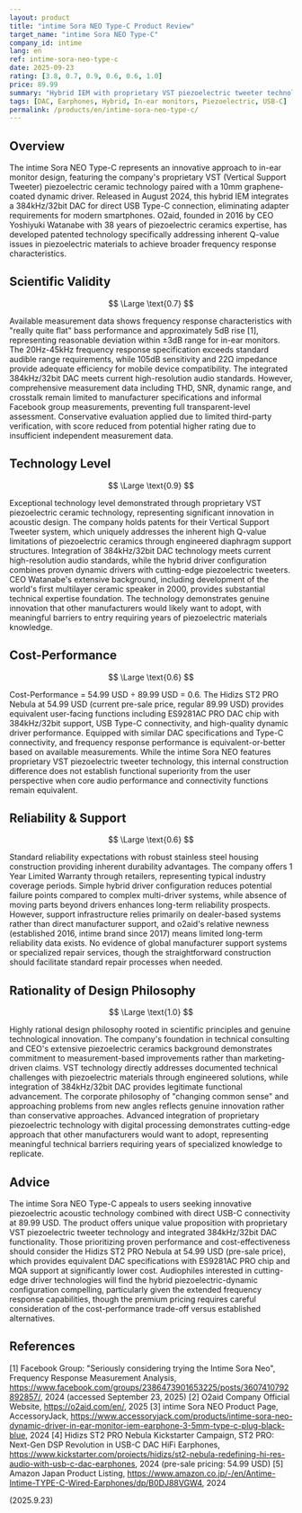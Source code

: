 ```yaml
---
layout: product
title: "intime Sora NEO Type-C Product Review"
target_name: "intime Sora NEO Type-C"
company_id: intime
lang: en
ref: intime-sora-neo-type-c
date: 2025-09-23
rating: [3.8, 0.7, 0.9, 0.6, 0.6, 1.0]
price: 89.99
summary: "Hybrid IEM with proprietary VST piezoelectric tweeter technology and integrated 384kHz/32bit DAC, offering innovative design with moderate cost-performance versus established alternatives"
tags: [DAC, Earphones, Hybrid, In-ear monitors, Piezoelectric, USB-C]
permalink: /products/en/intime-sora-neo-type-c/
---
```

## Overview

The intime Sora NEO Type-C represents an innovative approach to in-ear monitor design, featuring the company's proprietary VST (Vertical Support Tweeter) piezoelectric ceramic technology paired with a 10mm graphene-coated dynamic driver. Released in August 2024, this hybrid IEM integrates a 384kHz/32bit DAC for direct USB Type-C connection, eliminating adapter requirements for modern smartphones. O2aid, founded in 2016 by CEO Yoshiyuki Watanabe with 38 years of piezoelectric ceramics expertise, has developed patented technology specifically addressing inherent Q-value issues in piezoelectric materials to achieve broader frequency response characteristics.

## Scientific Validity

$$ \Large \text{0.7} $$

Available measurement data shows frequency response characteristics with "really quite flat" bass performance and approximately 5dB rise [1], representing reasonable deviation within ±3dB range for in-ear monitors. The 20Hz-45kHz frequency response specification exceeds standard audible range requirements, while 105dB sensitivity and 22Ω impedance provide adequate efficiency for mobile device compatibility. The integrated 384kHz/32bit DAC meets current high-resolution audio standards. However, comprehensive measurement data including THD, SNR, dynamic range, and crosstalk remain limited to manufacturer specifications and informal Facebook group measurements, preventing full transparent-level assessment. Conservative evaluation applied due to limited third-party verification, with score reduced from potential higher rating due to insufficient independent measurement data.

## Technology Level

$$ \Large \text{0.9} $$

Exceptional technology level demonstrated through proprietary VST piezoelectric ceramic technology, representing significant innovation in acoustic design. The company holds patents for their Vertical Support Tweeter system, which uniquely addresses the inherent high Q-value limitations of piezoelectric ceramics through engineered diaphragm support structures. Integration of 384kHz/32bit DAC technology meets current high-resolution audio standards, while the hybrid driver configuration combines proven dynamic drivers with cutting-edge piezoelectric tweeters. CEO Watanabe's extensive background, including development of the world's first multilayer ceramic speaker in 2000, provides substantial technical expertise foundation. The technology demonstrates genuine innovation that other manufacturers would likely want to adopt, with meaningful barriers to entry requiring years of piezoelectric materials knowledge.

## Cost-Performance

$$ \Large \text{0.6} $$

Cost-Performance = 54.99 USD ÷ 89.99 USD = 0.6. The Hidizs ST2 PRO Nebula at 54.99 USD (current pre-sale price, regular 89.99 USD) provides equivalent user-facing functions including ES9281AC PRO DAC chip with 384kHz/32bit support, USB Type-C connectivity, and high-quality dynamic driver performance. Equipped with similar DAC specifications and Type-C connectivity, and frequency response performance is equivalent-or-better based on available measurements. While the intime Sora NEO features proprietary VST piezoelectric tweeter technology, this internal construction difference does not establish functional superiority from the user perspective when core audio performance and connectivity functions remain equivalent.

## Reliability & Support

$$ \Large \text{0.6} $$

Standard reliability expectations with robust stainless steel housing construction providing inherent durability advantages. The company offers 1 Year Limited Warranty through retailers, representing typical industry coverage periods. Simple hybrid driver configuration reduces potential failure points compared to complex multi-driver systems, while absence of moving parts beyond drivers enhances long-term reliability prospects. However, support infrastructure relies primarily on dealer-based systems rather than direct manufacturer support, and o2aid's relative newness (established 2016, intime brand since 2017) means limited long-term reliability data exists. No evidence of global manufacturer support systems or specialized repair services, though the straightforward construction should facilitate standard repair processes when needed.

## Rationality of Design Philosophy

$$ \Large \text{1.0} $$

Highly rational design philosophy rooted in scientific principles and genuine technological innovation. The company's foundation in technical consulting and CEO's extensive piezoelectric ceramics background demonstrates commitment to measurement-based improvements rather than marketing-driven claims. VST technology directly addresses documented technical challenges with piezoelectric materials through engineered solutions, while integration of 384kHz/32bit DAC provides legitimate functional advancement. The corporate philosophy of "changing common sense" and approaching problems from new angles reflects genuine innovation rather than conservative approaches. Advanced integration of proprietary piezoelectric technology with digital processing demonstrates cutting-edge approach that other manufacturers would want to adopt, representing meaningful technical barriers requiring years of specialized knowledge to replicate.

## Advice

The intime Sora NEO Type-C appeals to users seeking innovative piezoelectric acoustic technology combined with direct USB-C connectivity at 89.99 USD. The product offers unique value proposition with proprietary VST piezoelectric tweeter technology and integrated 384kHz/32bit DAC functionality. Those prioritizing proven performance and cost-effectiveness should consider the Hidizs ST2 PRO Nebula at 54.99 USD (pre-sale price), which provides equivalent DAC specifications with ES9281AC PRO chip and MQA support at significantly lower cost. Audiophiles interested in cutting-edge driver technologies will find the hybrid piezoelectric-dynamic configuration compelling, particularly given the extended frequency response capabilities, though the premium pricing requires careful consideration of the cost-performance trade-off versus established alternatives.

## References

[1] Facebook Group: "Seriously considering trying the Intime Sora Neo", Frequency Response Measurement Analysis, https://www.facebook.com/groups/2386473901653225/posts/3607410792892857/, 2024 (accessed September 23, 2025)
[2] O2aid Company Official Website, https://o2aid.com/en/, 2025
[3] intime Sora NEO Product Page, AccessoryJack, https://www.accessoryjack.com/products/intime-sora-neo-dynamic-driver-in-ear-monitor-iem-earphone-3-5mm-type-c-plug-black-blue, 2024
[4] Hidizs ST2 PRO Nebula Kickstarter Campaign, ST2 PRO: Next-Gen DSP Revolution in USB-C DAC HiFi Earphones, https://www.kickstarter.com/projects/hidizs/st2-nebula-redefining-hi-res-audio-with-usb-c-dac-earphones, 2024 (pre-sale pricing: 54.99 USD)
[5] Amazon Japan Product Listing, https://www.amazon.co.jp/-/en/Antime-Intime-TYPE-C-Wired-Earphones/dp/B0DJ88VGW4, 2024

(2025.9.23)